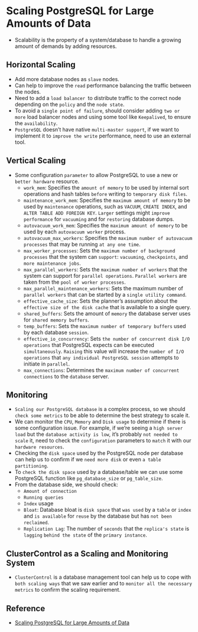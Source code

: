 # Scaling PostgreSQL for Large Amounts of Data
- Scalability is the property of a system/database to handle a growing amount of demands by adding resources.
## Horizontal Scaling
- Add more database nodes as `slave` nodes. 
- Can help to improve the `read` performance balancing the traffic between the nodes.
- Need to add a `load balancer `to distribute traffic to the correct node depending on the `policy` and the `node state`.
- To avoid a `single point of failure`, should consider adding `two or more` load balancer nodes and using some tool like `Keepalived`, to ensure the `availability`.
- `PostgreSQL` doesn’t have native `multi-master support`, if we want to implement it to `improve the write` performance, need to use an external tool.
## Vertical Scaling
- Some configuration `parameter` to allow PostgreSQL to use a new or `better hardware` resource.
    - `work_mem`: Specifies the `amount of memory` to be used by internal sort operations and hash tables `before` writing to `temporary disk files`.
    - `maintenance_work_mem`: Specifies the `maximum amount of memory` to be used by `maintenance` operations, such as `VACUUM`, `CREATE INDEX`, and `ALTER TABLE ADD FOREIGN KEY`. `Larger` settings might `improve performance` for `vacuuming` and for `restoring` database dumps.
    - `autovacuum_work_mem`: Specifies the `maximum amount of memory` to be used by each `autovacuum worker` process.
    - `autovacuum_max_workers`: Specifies the `maximum number of autovacuum processes` that may be running `at any one time`.
    - `max_worker_processes`: Sets the `maximum number of background processes` that the system can `support`: `vacuuming`, `checkpoints`, and `more maintenance jobs`.
    - `max_parallel_workers`: Sets the `maximum number of workers` that the system can support for `parallel operations`. `Parallel workers` are taken from the `pool of worker processes`.
    - `max_parallel_maintenance_workers`: Sets the maximum number of `parallel workers` that can be started by a `single utility command`.
    - `effective_cache_size`: Sets the planner’s assumption about the `effective size of the disk cache` that is available to a single query.
    - `shared_buffers`: Sets the amount of `memory` the database server uses for `shared memory buffers`.
    - `temp_buffers`: Sets the `maximum number of temporary buffers` used by each database `session`.
    - `effective_io_concurrency`: Sets `the number of concurrent disk I/O operations` that PostgreSQL expects can be executed `simultaneously`. `Raising` this value will increase the `number of I/O operations` that `any individual PostgreSQL session` attempts to initiate in `parallel`.
    - `max_connections`: Determines the `maximum number of concurrent connections` to the `database` server.
## Monitoring
- `Scaling our PostgreSQL database` is a complex process, so we should `check some metrics` to be able to determine the best strategy to scale it.
- We can monitor the `CPU`, `Memory` and `Disk usage` to determine if there is some configuration issue. For example, if we’re seeing a `high server load` but the `database activity is low`, it’s probably `not needed to scale` it, need to check the `configuration` parameters to `match` it with our `hardware resources`.
- Checking the `disk space` used by the PostgreSQL node per database can help us to confirm if we `need more disk` or even `a table partitioning`. 
- To `check the disk space` used by a database/table we can use some PostgreSQL function like `pg_database_size` or `pg_table_size`.
- From the database side, we should check:
    - `Amount of connection`
    - `Running queries`
    - `Index` usage
    - `Bloat`: Database bloat is `disk space` that `was used` by a `table` or `index` and `is available` for `reuse` by the database but has `not been reclaimed`.
    - `Replication Lag`: The number of `seconds` that the `replica's state` is `lagging` `behind the state` of the `primary instance`. 
## ClusterControl as a Scaling and Monitoring System
- `ClusterControl` is a database management tool can help us to cope with `both scaling ways` that we saw earlier and to `monitor all the necessary metrics` to confirm the scaling requirement.
## Reference
- [Scaling PostgreSQL for Large Amounts of Data](https://severalnines.com/blog/scaling-postgresql-large-amounts-data/#:~:text=There%20are%20two%20main%20ways,to%20an%20existing%20database%20node.)